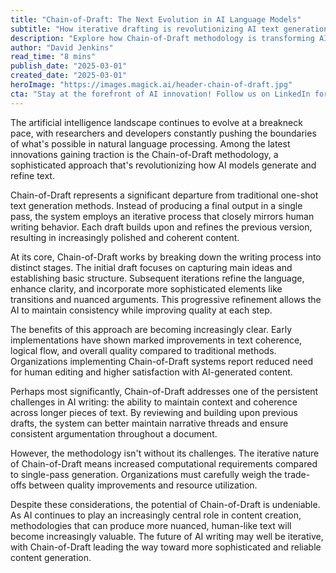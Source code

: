 ```yaml
---
title: "Chain-of-Draft: The Next Evolution in AI Language Models"
subtitle: "How iterative drafting is revolutionizing AI text generation"
description: "Explore how Chain-of-Draft methodology is transforming AI text generation through an iterative approach that mirrors human writing processes, delivering improved coherence and quality in AI-generated content."
author: "David Jenkins"
read_time: "8 mins"
publish_date: "2025-03-01"
created_date: "2025-03-01"
heroImage: "https://images.magick.ai/header-chain-of-draft.jpg"
cta: "Stay at the forefront of AI innovation! Follow us on LinkedIn for regular updates on groundbreaking developments in AI technology and expert insights into emerging methodologies like Chain-of-Draft."
---
```


The artificial intelligence landscape continues to evolve at a breakneck pace, with researchers and developers constantly pushing the boundaries of what's possible in natural language processing. Among the latest innovations gaining traction is the Chain-of-Draft methodology, a sophisticated approach that's revolutionizing how AI models generate and refine text.

Chain-of-Draft represents a significant departure from traditional one-shot text generation methods. Instead of producing a final output in a single pass, the system employs an iterative process that closely mirrors human writing behavior. Each draft builds upon and refines the previous version, resulting in increasingly polished and coherent content.

At its core, Chain-of-Draft works by breaking down the writing process into distinct stages. The initial draft focuses on capturing main ideas and establishing basic structure. Subsequent iterations refine the language, enhance clarity, and incorporate more sophisticated elements like transitions and nuanced arguments. This progressive refinement allows the AI to maintain consistency while improving quality at each step.

The benefits of this approach are becoming increasingly clear. Early implementations have shown marked improvements in text coherence, logical flow, and overall quality compared to traditional methods. Organizations implementing Chain-of-Draft systems report reduced need for human editing and higher satisfaction with AI-generated content.

Perhaps most significantly, Chain-of-Draft addresses one of the persistent challenges in AI writing: the ability to maintain context and coherence across longer pieces of text. By reviewing and building upon previous drafts, the system can better maintain narrative threads and ensure consistent argumentation throughout a document.

However, the methodology isn't without its challenges. The iterative nature of Chain-of-Draft means increased computational requirements compared to single-pass generation. Organizations must carefully weigh the trade-offs between quality improvements and resource utilization.

Despite these considerations, the potential of Chain-of-Draft is undeniable. As AI continues to play an increasingly central role in content creation, methodologies that can produce more nuanced, human-like text will become increasingly valuable. The future of AI writing may well be iterative, with Chain-of-Draft leading the way toward more sophisticated and reliable content generation.